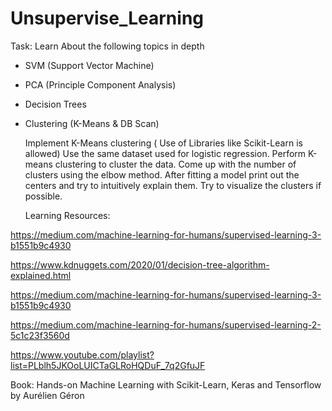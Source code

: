 # Unsupervise_Learning

Task: Learn About the following topics in depth
- SVM (Support Vector Machine)
- PCA (Principle Component Analysis)
- Decision Trees
- Clustering (K-Means & DB Scan)

  Implement K-Means clustering ( Use of Libraries like Scikit-Learn is allowed)
  Use the same dataset used for logistic regression. Perform K-means clustering to cluster the data. Come up with the number of clusters using the elbow method. After fitting a model print out the centers and try to intuitively explain them. Try to visualize the clusters if possible.

  Learning Resources:

https://medium.com/machine-learning-for-humans/supervised-learning-3-b1551b9c4930

 https://www.kdnuggets.com/2020/01/decision-tree-algorithm-explained.html

 https://medium.com/machine-learning-for-humans/supervised-learning-3-b1551b9c4930

 https://medium.com/machine-learning-for-humans/supervised-learning-2-5c1c23f3560d

 https://www.youtube.com/playlist?list=PLblh5JKOoLUICTaGLRoHQDuF_7q2GfuJF

 Book: Hands-on Machine Learning with Scikit-Learn, Keras and Tensorflow by Aurélien Géron
